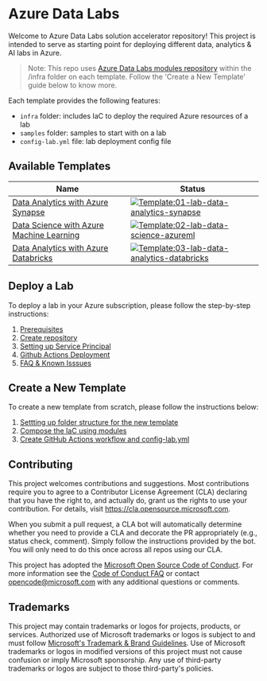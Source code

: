 # Azure Data Labs

Welcome to Azure Data Labs solution accelerator repository! This project is intended to serve as starting point for deploying different data, analytics & AI labs in Azure.

> Note: This repo uses [Azure Data Labs modules repository](https://github.com/Azure/azure-data-labs-modules) within the /infra folder on each template. Follow the 'Create a New Template' guide below to know more.

Each template provides the following features:

- `infra` folder: includes IaC to deploy the required Azure resources of a lab
- `samples` folder:  samples to start with on a lab
- `config-lab.yml` file:  lab deployment config file

## Available Templates

| Name | Status |
| - | - |
| [Data Analytics with Azure Synapse](https://github.com/Azure/azure-data-labs-templates/tree/main/01-lab-data-analytics-synapse) | [![Template:01-lab-data-analytics-synapse](https://github.com/Azure/azure-data-labs-templates/actions/workflows/deploy-01-lab-data-analytics-synapse.yml/badge.svg)](https://github.com/Azure/azure-data-labs-templates/actions/workflows/deploy-01-lab-data-analytics-synapse.yml) |
| [Data Science with Azure Machine Learning](https://github.com/Azure/azure-data-labs-templates/tree/main/02-lab-data-science-azureml) | [![Template:02-lab-data-science-azureml](https://github.com/Azure/azure-data-labs-templates/actions/workflows/deploy-02-lab-data-science-azureml.yml/badge.svg)](https://github.com/Azure/azure-data-labs-templates/actions/workflows/deploy-02-lab-data-science-azureml.yml) |
| [Data Analytics with Azure Databricks](https://github.com/Azure/azure-data-labs-templates/tree/main/03-lab-data-analytics-databricks) |[![Template:03-lab-data-analytics-databricks](https://github.com/Azure/azure-data-labs/actions/workflows/deploy-03-lab-data-analytics-databricks.yml/badge.svg)](https://github.com/Azure/azure-data-labs/actions/workflows/deploy-03-lab-data-analytics-databricks.yml) |

## Deploy a Lab

To deploy a lab in your Azure subscription, please follow the step-by-step instructions:

1. [Prerequisites](./.assets/docs/adl-prerequisited.md)
2. [Create repository](./.assets/docs/adl-createrepository.md)
3. [Setting up Service Principal](./.assets/docs/adl-serviceprincipal.md)
4. [Github Actions Deployment](./.assets/docs/adl-deployment-githubactions.md)
5. [FAQ & Known Isssues](./.assets/docs/adl-knownissues.md)

## Create a New Template

To create a new template from scratch, please follow the instructions below:

1. [Settting up folder structure for the new template](./.assets/docs/create-template/adl-folder-structure.md)
2. [Compose the IaC using modules](./.assets/docs/create-template/adl-compose-template.md)
3. [Create GitHub Actions workflow and config-lab.yml](./.assets/docs/create-template/adl-template-deployment.md)

## Contributing

This project welcomes contributions and suggestions.  Most contributions require you to agree to a
Contributor License Agreement (CLA) declaring that you have the right to, and actually do, grant us
the rights to use your contribution. For details, visit https://cla.opensource.microsoft.com.

When you submit a pull request, a CLA bot will automatically determine whether you need to provide
a CLA and decorate the PR appropriately (e.g., status check, comment). Simply follow the instructions
provided by the bot. You will only need to do this once across all repos using our CLA.

This project has adopted the [Microsoft Open Source Code of Conduct](https://opensource.microsoft.com/codeofconduct/).
For more information see the [Code of Conduct FAQ](https://opensource.microsoft.com/codeofconduct/faq/) or
contact [opencode@microsoft.com](mailto:opencode@microsoft.com) with any additional questions or comments.

## Trademarks

This project may contain trademarks or logos for projects, products, or services. Authorized use of Microsoft 
trademarks or logos is subject to and must follow 
[Microsoft's Trademark & Brand Guidelines](https://www.microsoft.com/en-us/legal/intellectualproperty/trademarks/usage/general).
Use of Microsoft trademarks or logos in modified versions of this project must not cause confusion or imply Microsoft sponsorship.
Any use of third-party trademarks or logos are subject to those third-party's policies.
